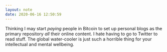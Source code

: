 ```yaml
---
layout: note
date: 2020-06-16 12:50:59
---
```


Thinking I may start *paying* people in Bitcoin to set up personal blogs as the primary repository *all* their online content. I hate having to go to Twitter to read stuff. The global water-cooler is just such a horrible thing for your intellectual and mental wellbeing.
